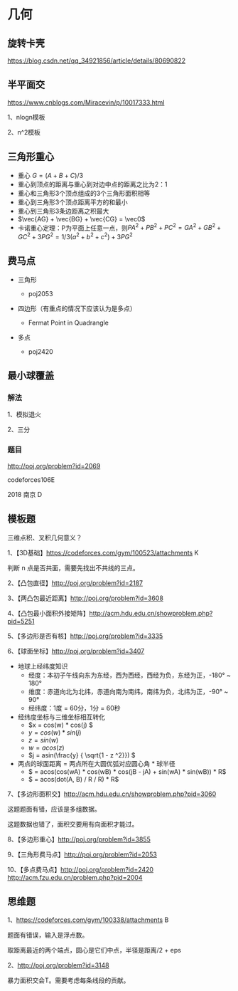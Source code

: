 # 几何

## 旋转卡壳

<https://blog.csdn.net/qq_34921856/article/details/80690822>

## 半平面交

<https://www.cnblogs.com/Miracevin/p/10017333.html>

1、nlogn模板

2、n^2模板

## 三角形重心

- 重心 $G = (A + B + C) / 3$
- 重心到顶点的距离与重心到对边中点的距离之比为2：1
- 重心和三角形3个顶点组成的3个三角形面积相等
- 重心到三角形3个顶点距离平方的和最小
- 重心到三角形3条边距离之积最大
- $\vec{AG} + \vec{BG} + \vec{CG} = \vec0$ 
- 卡诺重心定理：P为平面上任意一点，则$PA^2+PB^2+PC^2=GA^2+GB^2+GC^2+3PG^2=1/3(a^2+b^2+c^2)+3PG^2$

## 费马点

- 三角形
  - poj2053
- 四边形（有重点的情况下应该认为是多点）

  - Fermat Point in Quadrangle
- 多点
  - poj2420

## 最小球覆盖

### 解法

1、模拟退火

2、三分

### 题目

<http://poj.org/problem?id=2069>

codeforces106E

2018 南京 D

## 模板题

三维点积、叉积几何意义？

1、【3D基础】<https://codeforces.com/gym/100523/attachments> K

判断 n 点是否共面，需要先找出不共线的三点。

2、【凸包直径】<http://poj.org/problem?id=2187>

3、【两凸包最近距离】<http://poj.org/problem?id=3608>

4、【凸包最小面积外接矩阵】<http://acm.hdu.edu.cn/showproblem.php?pid=5251>

5、【多边形是否有核】<http://poj.org/problem?id=3335>

6、【球面坐标】<http://poj.org/problem?id=3407>

- 地球上经纬度知识
  - 经度：本初子午线向东为东经，西为西经，西经为负，东经为正，-180° ~ 180°
  - 维度：赤道向北为北纬，赤道向南为南纬，南纬为负，北纬为正，-90° ~ 90°
  - 经纬度：1度 = 60分，1分 = 60秒
- 经纬度坐标与三维坐标相互转化
  - $x = cos(w) * cos(j) $
  - $y = cos(w) * sin(j)$
  - $z = sin(w)$
  - $w = acos(z)$
  - $j = asin(\frac{y} { \sqrt{1 - z ^2}}) $
- 两点的球面距离 = 两点所在大圆优弧对应圆心角 * 球半径
  - $ = acos(cos(wA) * cos(wB) * cos(jB - jA) + sin(wA) * sin(wB)) * R$
  - $ = acos(dot(A, B) / R / R) * R$

7、【多边形面积交】<http://acm.hdu.edu.cn/showproblem.php?pid=3060>

这题题面有错，应该是多组数据。

这题数据也错了，面积交要用有向面积才能过。

8、【多边形重心】<http://poj.org/problem?id=3855>

9、【三角形费马点】<http://poj.org/problem?id=2053>

10、【多点费马点】http://poj.org/problem?id=2420 <http://acm.fzu.edu.cn/problem.php?pid=2004>

## 思维题

1、<https://codeforces.com/gym/100338/attachments> B

题面有错误，输入是浮点数。

取距离最近的两个端点，圆心是它们中点，半径是距离/2 + eps

2、<http://poj.org/problem?id=3148>

暴力面积交会T。需要考虑每条线段的贡献。